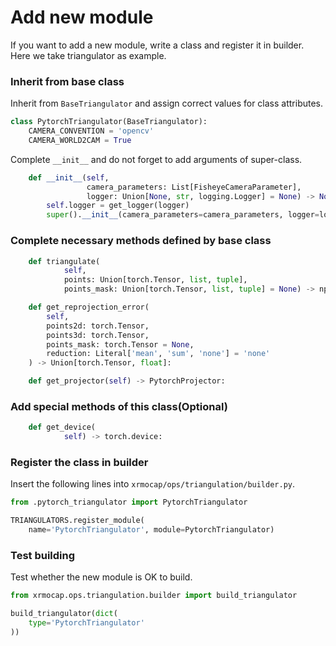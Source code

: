 # Add new module

If you want to add a new module, write a class and register it in builder. Here we take triangulator as example.

### Inherit from base class

Inherit from `BaseTriangulator` and assign correct values for class attributes.

```python
class PytorchTriangulator(BaseTriangulator):
    CAMERA_CONVENTION = 'opencv'
    CAMERA_WORLD2CAM = True
```

Complete `__init__` and do not forget to add arguments of super-class.

```python
    def __init__(self,
                 camera_parameters: List[FisheyeCameraParameter],
                 logger: Union[None, str, logging.Logger] = None) -> None:
        self.logger = get_logger(logger)
        super().__init__(camera_parameters=camera_parameters, logger=logger)

```

### Complete necessary methods defined by base class

```python
    def triangulate(
            self,
            points: Union[torch.Tensor, list, tuple],
            points_mask: Union[torch.Tensor, list, tuple] = None) -> np.ndarray:

    def get_reprojection_error(
        self,
        points2d: torch.Tensor,
        points3d: torch.Tensor,
        points_mask: torch.Tensor = None,
        reduction: Literal['mean', 'sum', 'none'] = 'none'
    ) -> Union[torch.Tensor, float]:

    def get_projector(self) -> PytorchProjector:

```

### Add special methods of this class(Optional)

```python
    def get_device(
            self) -> torch.device:

```

### Register the class in builder

Insert the following lines into `xrmocap/ops/triangulation/builder.py`.

```python
from .pytorch_triangulator import PytorchTriangulator

TRIANGULATORS.register_module(
    name='PytorchTriangulator', module=PytorchTriangulator)

```

### Test building

Test whether the new module is OK to build.

```python
from xrmocap.ops.triangulation.builder import build_triangulator

build_triangulator(dict(
    type='PytorchTriangulator'
))

```

